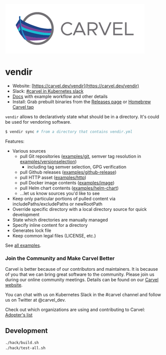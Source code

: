 ![logo](docs/CarvelLogo.png)

# vendir

- Website: [https://carvel.dev/vendir](https://carvel.dev/vendir)
- Slack: [#carvel in Kubernetes slack](https://slack.kubernetes.io)
- [Docs](https://carvel.dev/vendir/docs/latest/) with example workflow and other details
- Install: Grab prebuilt binaries from the [Releases page](https://github.com/vmware-tanzu/carvel-vendir/releases) or [Homebrew Carvel tap](https://github.com/vmware-tanzu/homebrew-carvel)

`vendir` allows to declaratively state what should be in a directory. It's could be used for vendoring software.

```bash
$ vendir sync # from a directory that contains vendir.yml
```

Features:

- Various sources
  - pull Git repositories ([examples/git](examples/git), semver tag resolution in [examples/versionselection](examples/versionselection))
    - including tag semver selection, GPG verification
  - pull Github releases ([examples/github-release](examples/github-release))
  - pull HTTP asset ([examples/http](examples/http))
  - pull Docker image contents ([examples/image](examples/image))
  - pull Helm chart contents ([examples/helm-chart](examples/helm-chart))
  - ...let us know sources you'd like to see
- Keep only particular portions of pulled content via includePaths/excludePaths or newRootPath
- Override specific directory with a local directory source for quick development
- State which directories are manually managed
- Specify inline content for a directory
- Generates lock file
- Keep common legal files (LICENSE, etc.)

See [all examples](examples/).

### Join the Community and Make Carvel Better
Carvel is better because of our contributors and maintainers. It is because of you that we can bring great software to the community.
Please join us during our online community meetings. Details can be found on our [Carvel website](https://carvel.dev/community/).

You can chat with us on Kubernetes Slack in the #carvel channel and follow us on Twitter at @carvel_dev.

Check out which organizations are using and contributing to Carvel: [Adopter's list](https://github.com/vmware-tanzu/carvel/blob/master/ADOPTERS.md)

## Development

```bash
./hack/build.sh
./hack/test-all.sh
```
